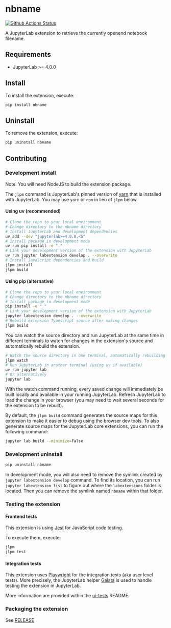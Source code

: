 # nbname

[![Github Actions Status](/workflows/Build/badge.svg)](/actions/workflows/build.yml)

A JupyterLab extension to retrieve the currently openend notebook filename.

## Requirements

- JupyterLab >= 4.0.0

## Install

To install the extension, execute:

```bash
pip install nbname
```

## Uninstall

To remove the extension, execute:

```bash
pip uninstall nbname
```

## Contributing

### Development install

Note: You will need NodeJS to build the extension package.

The `jlpm` command is JupyterLab's pinned version of
[yarn](https://yarnpkg.com/) that is installed with JupyterLab. You may use
`yarn` or `npm` in lieu of `jlpm` below.

#### Using uv (recommended)

```bash
# Clone the repo to your local environment
# Change directory to the nbname directory
# Install JupyterLab and development dependencies
uv add --dev "jupyterlab>=4.0.0,<5"
# Install package in development mode
uv run pip install -e "."
# Link your development version of the extension with JupyterLab
uv run jupyter labextension develop . --overwrite
# Install JavaScript dependencies and build
jlpm install
jlpm build
```

#### Using pip (alternative)

```bash
# Clone the repo to your local environment
# Change directory to the nbname directory
# Install package in development mode
pip install -e "."
# Link your development version of the extension with JupyterLab
jupyter labextension develop . --overwrite
# Rebuild extension Typescript source after making changes
jlpm build
```

You can watch the source directory and run JupyterLab at the same time in different terminals to watch for changes in the extension's source and automatically rebuild the extension.

```bash
# Watch the source directory in one terminal, automatically rebuilding when needed
jlpm watch
# Run JupyterLab in another terminal (using uv if available)
uv run jupyter lab
# Or alternatively
jupyter lab
```

With the watch command running, every saved change will immediately be built locally and available in your running JupyterLab. Refresh JupyterLab to load the change in your browser (you may need to wait several seconds for the extension to be rebuilt).

By default, the `jlpm build` command generates the source maps for this extension to make it easier to debug using the browser dev tools. To also generate source maps for the JupyterLab core extensions, you can run the following command:

```bash
jupyter lab build --minimize=False
```

### Development uninstall

```bash
pip uninstall nbname
```

In development mode, you will also need to remove the symlink created by `jupyter labextension develop`
command. To find its location, you can run `jupyter labextension list` to figure out where the `labextensions`
folder is located. Then you can remove the symlink named `nbname` within that folder.

### Testing the extension

#### Frontend tests

This extension is using [Jest](https://jestjs.io/) for JavaScript code testing.

To execute them, execute:

```sh
jlpm
jlpm test
```

#### Integration tests

This extension uses [Playwright](https://playwright.dev/docs/intro) for the integration tests (aka user level tests).
More precisely, the JupyterLab helper [Galata](https://github.com/jupyterlab/jupyterlab/tree/master/galata) is used to handle testing the extension in JupyterLab.

More information are provided within the [ui-tests](./ui-tests/README.md) README.

### Packaging the extension

See [RELEASE](RELEASE.md)
